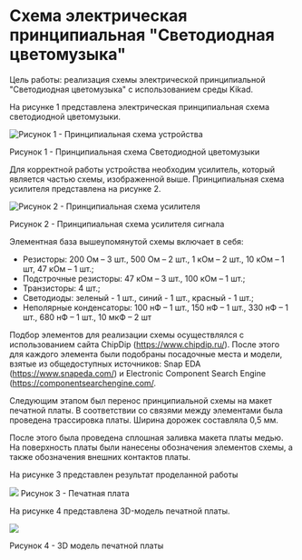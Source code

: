 # <strong> Схема электрическая принципиальная "Светодиодная цветомузыка" </strong>

Цель работы: реализация схемы электрической принципиальной "Светодиодная цветомузыка" с использованием среды Kikad.

На рисунке 1 представлена электрическая принципиальная схема светодиодной цветомузыки.  

<image src="C:\Users\Кристина\Desktop\plata 1111.png](https://github.com/LexieRr/123/blob/main/3dplata.png"  alt="Рисунок 1 - Принципиальная схема устройства">

Рисунок 1 - Принципиальная схема Светодиодной цветомузыки

Для корректной работы устройства необходим усилитель, который является частью схемы, изображенной выше. Принципиальная схема усилителя представлена на рисунке 2.  


<image src="C:\Users\Кристина\Desktop\Рисунок 2 СЭП усилитель.jpg"  alt="Рисунок 2 - Принципиальная схема усилителя">

Рисунок 2 - Принципиальная схема усилителя сигнала

Элементная база вышеупомянутой схемы включает в себя:
- Резисторы: 200 Ом – 3 шт., 500 Ом – 2 шт., 1 кОм – 2 шт., 10 кОм – 1 шт,  47 кОм – 1 шт.;
- Подстрочные резисторы: 47 кОм – 3 шт., 100 кОм – 1 шт.;
- Транзисторы: 4 шт.;
- Светодиоды: зеленый - 1 шт., синий - 1 шт., красный - 1 шт.;
- Неполярные конденсаторы: 100 нФ – 1 шт., 150 нФ – 1 шт., 330 нФ – 1 шт., 680 нФ – 1 шт., 10 мкФ – 2 шт

Подбор элементов для реализации схемы осуществлялся с использованием сайта ChipDip (https://www.chipdip.ru/). После этого для каждого элемента были подобраны посадочные места и модели, взятые из общедоступных источников: Snap EDA (https://www.snapeda.com/) и Electronic Component Search Engine (https://componentsearchengine.com/.

Следующим этапом был перенос принципиальной схемы на макет печатной платы. В соответствии со связями между элементами была проведена трассировка платы. Ширина дорожек составляла 0,5 мм.

После этого была проведена сплошная заливка макета платы медью. На поверхность платы были нанесены обозначения элементов схемы, а также обозначения внешних контактов платы.

На рисунке 3 представлен результат проделанной работы

<image src="C:\Users\Кристина\Desktop\plata11.png">
Рисунок 3 - Печатная плата


На рисунке 4 представлена 3D-модель печатной платы.

<image src="C:\Users\Кристина\Desktop\3dplata.png">

Рисунок 4 - 3D модель печатной платы

